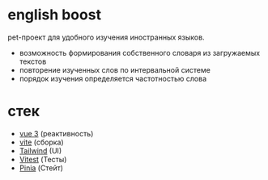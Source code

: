# english boost

pet-проект для удобного изучения иностранных языков.  

- возможность формирования собственного словаря из загружаемых текстов
- повторение изученных слов по интервальной системе
- порядок изучения определяется частотностью слова

# стек

- [vue 3](https://v3.ru.vuejs.org/ru/guide/introduction.html) (реактивность)
- [vite](https://vitejs.dev/guide/) (сборка)
- [Tailwind](https://tailwindcss.com/docs/guides/vite#vue) (UI)
- [Vitest](https://vitest.dev/) (Тесты)
- [Pinia](https://pinia.vuejs.org/) (Стейт)